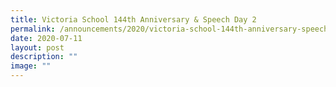 ```yaml
---
title: Victoria School 144th Anniversary & Speech Day 2
permalink: /announcements/2020/victoria-school-144th-anniversary-speech-day-2/
date: 2020-07-11
layout: post
description: ""
image: ""
---
```

